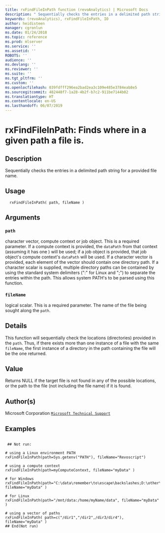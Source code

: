 ```yaml
---
title: rxFindFileInPath function (revoAnalytics) | Microsoft Docs
description: " Sequentially checks the entries in a delimited path string for a provided file name. "
keywords: (revoAnalytics), rxFindFileInPath, IO
author: heidisteen
manager: cgronlun
ms.date: 01/24/2018
ms.topic: reference
ms.prod: mlserver
ms.service: ''
ms.assetid: ''
ROBOTS: ''
audience: ''
ms.devlang: ''
ms.reviewer: ''
ms.suite: ''
ms.tgt_pltfrm: ''
ms.custom: ''
ms.openlocfilehash: 039fdfff296ea2bad2ea3c109e485e3784eab8e5
ms.sourcegitcommit: 482448f7-1a28-4b2f-b7c2-911be7144b02
ms.translationtype: HT
ms.contentlocale: en-US
ms.lasthandoff: 06/07/2019
---
```

 # <a name="rxfindfileinpath--finds-where-in-a-given-path-a-file-is"></a>rxFindFileInPath:  Finds where in a given path a file is.  
 ## <a name="description"></a>Description

Sequentially checks the entries in a delimited path string for a provided file name.



 ## <a name="usage"></a>Usage

```   
  rxFindFileInPath( path, fileName )

```


 ## <a name="arguments"></a>Arguments




 ### `path`
 character vector, compute context or job object.  This is a required parameter.   If a compute context is provided, the `dataPath` from that context (assuming it has one ) will be used;  if a job object is provided, that job object's compute context's `dataPath` will be used. If a character vector is provided, each element of the vector should contain one directory path.   If a character scalar is supplied, multiple directory paths can be contained by using the standard system  delimiters (":" for Linux and ";") to separate the entries within the path.  This allows system PATH's to  be parsed using this function. 



 ### `fileName`
 logical scalar.  This is a required parameter.  The name of the file being sought along the `path`. 





 ## <a name="details"></a>Details

This function will sequentially check the locations (directories) provided in the `path`.  Thus, if there exists more than one instance of a file with the same `fileName`, the first instance of a directory in the path containing the file will be the one returned.



 ## <a name="value"></a>Value

Returns NULL if the target file is not found in any of the possible locations, or the path to the file (not including the file name) if it is found.

 ## <a name="authors"></a>Author(s)

Microsoft Corporation [`Microsoft Technical Support`](https://go.microsoft.com/fwlink/?LinkID=698556&clcid=0x409)



 ## <a name="examples"></a>Examples

 ```

  ## Not run:

# using a Linux environment PATH
rxFindFileInPath(path=Sys.getenv("PATH"), fileName="Revoscript")

# using a compute context
rxFindFileInPath(path=myComputeContext, fileName="myData" )

# for Windows
rxFindFileInPath(path="C:\data\remember\to\escape\backslashes;D:\other\data", fileName="myData" )

# for Linux
rxFindFileInPath(path="/mnt/data:/home/myName/data", fileName="myData" )

# using a vector of paths
rxFindFileInPath( path=c("/dir1","/dir2",/dir3/dir4"), fileName="myData" )
 ## End(Not run) 
```


